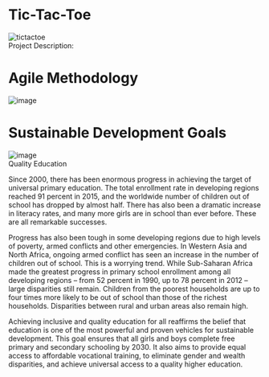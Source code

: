 # Tic-Tac-Toe
![tictactoe](https://github.com/jamesroyette/tictactoe/assets/119805275/92d238c8-cb03-4ce1-aeec-72ae0526331e)
<br>
Project Description:  

# Agile Methodology
![image](https://github.com/jamesroyette/tictactoe/assets/119805275/a9d7d242-993a-46cf-b46e-70a87cf9d40c)
<br>


# Sustainable Development Goals
![image](https://github.com/jamesroyette/tictactoe/assets/119805275/2f5531eb-d164-4ed7-b292-69c7b2071a2f)
<br>
Quality Education<br>

Since 2000, there has been enormous progress in achieving the target of universal primary education. The total enrollment rate in developing regions reached 91 percent in 2015, and the worldwide number of children out of school has dropped by almost half. There has also been a dramatic increase in literacy rates, and many more girls are in school than ever before. These are all remarkable successes.

Progress has also been tough in some developing regions due to high levels of poverty, armed conflicts and other emergencies. In Western Asia and North Africa, ongoing armed conflict has seen an increase in the number of children out of school. This is a worrying trend. While Sub-Saharan Africa made the greatest progress in primary school enrollment among all developing regions – from 52 percent in 1990, up to 78 percent in 2012 – large disparities still remain. Children from the poorest households are up to four times more likely to be out of school than those of the richest households. Disparities between rural and urban areas also remain high.

Achieving inclusive and quality education for all reaffirms the belief that education is one of the most powerful and proven vehicles for sustainable development. This goal ensures that all girls and boys complete free primary and secondary schooling by 2030. It also aims to provide equal access to affordable vocational training, to eliminate gender and wealth disparities, and achieve universal access to a quality higher education.


